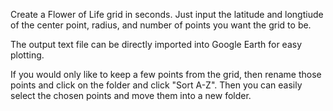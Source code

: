Create a Flower of Life grid in seconds. Just input the latitude and longtiude of the center point, radius, and number of points you want the grid to be. 

The output text file can be directly imported into Google Earth for easy plotting.

If you would only like to keep a few points from the grid, then rename those points and click on the folder and click "Sort A-Z". Then you can easily select the chosen points and move them into a new folder.
